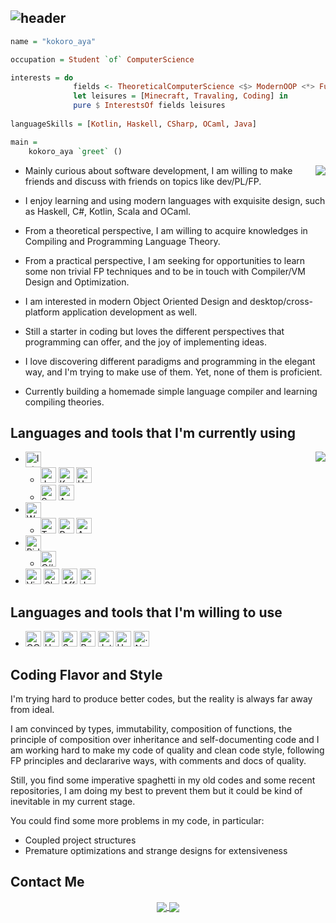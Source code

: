 ## ![header](https://capsule-render.vercel.app/api?&type=waving&height=320&text=kokoro-aya&desc=trying%20to%20grasp%20the%20lost&fontColor=ffffff&animation=fadeIn)

```haskell
name = "kokoro_aya"

occupation = Student `of` ComputerScience

interests = do
              fields <- TheoreticalComputerScience <$> ModernOOP <*> FunctionalProgramming <*> CompilingTheories
              let leisures = [Minecraft, Travaling, Coding] in
              pure $ InterestsOf fields leisures
    
languageSkills = [Kotlin, Haskell, CSharp, OCaml, Java]

main = 
    kokoro_aya `greet` ()
```




<p></p>
<img align="right" src="https://github-readme-stats.vercel.app/api?username=kokoro-aya&count_private=true&hide=prs&show_icons=true&theme=tokyonight">

- Mainly curious about software development, I am willing to make friends and discuss with friends on topics like dev/PL/FP.

- I enjoy learning and using modern languages with exquisite design, such as Haskell, C#, Kotlin, Scala and OCaml.
- From a theoretical perspective, I am willing to acquire knowledges in Compiling and Programming Language Theory.
- From a practical perspective, I am seeking for opportunities to learn some non trivial FP techniques and to be in touch with Compiler/VM Design and Optimization.
- I am interested in modern Object Oriented Design and desktop/cross-platform application development as well.
- Still a starter in coding but loves the different perspectives that programming can offer, and the joy of implementing ideas.
- I love discovering different paradigms and programming in the elegant way, and I'm trying to make use of them. Yet, none of them is proficient.
- Currently building a homemade simple language compiler and learning compiling theories.

## Languages and tools that I'm currently using

<img align="right" src="https://github-readme-stats.vercel.app/api/top-langs/?username=kokoro-aya&layout=compact&langs_count=8&theme=tokyonight">

<ul>
  <li>
    <img alt="IntelliJ IDEA" align="center" height=25 src="https://img.shields.io/badge/IDEA-%23812924.svg?style=for-the-badge&logo=intellij-idea&logoColor=white"/>
    <ul>
      <li>
        <img alt="Java" height=25 src="https://img.shields.io/badge/java-%23ED8B00.svg?style=for-the-badge&logo=java&logoColor=white"/>
        <img alt="Kotlin" height=25 src="https://img.shields.io/badge/kotlin-%230095D5.svg?style=for-the-badge&logo=kotlin&logoColor=white"/>
        <img alt="Haskell" height=25 src="https://img.shields.io/badge/haskell-%235a5181.svg?style=for-the-badge&logo=haskell&logoColor=white"/>
      </li>
      <li>
        <img alt="Scala" height=25 src="https://img.shields.io/badge/Scala-DC322F?style=for-the-badge&logo=scala&logoColor=white"/>
        <img alt="Antlr" height=25 src="https://img.shields.io/badge/antlr-%23e47659.svg?style=for-the-badge&"/>
      </li>
    </ul>
  </li>
  <li>
  	<img alt="WebStorm" align="center" height=25 src="https://img.shields.io/badge/WebStorm-%2346a0a1.svg?style=for-the-badge&logo=webstorm&logoColor=white"/>
    <ul>
      <li>
        <img alt="TypeScript" height=25 src="https://img.shields.io/badge/typescript-%23007ACC.svg?style=for-the-badge&logo=typescript&logoColor=white"/>
        <img alt="React" height=25 src="https://img.shields.io/badge/react-%2320232a.svg?style=for-the-badge&logo=react&logoColor=%2361DAFB"/>
        <img alt="Ant-Design" height=25 src="https://img.shields.io/badge/-AntDesign-%230170FE?style=for-the-badge&logo=ant-design&logoColor=white"/>
      </li>
    </ul>
  </li>
  <li>
  	<img alt="Rider" align="center" height=25 src="https://img.shields.io/badge/Rider-%23317ef3.svg?style=for-the-badge&logo=rider&logoColor=white"/>
    <ul>
      <li>
      	<img alt="C#" height=25 src="https://img.shields.io/badge/c%23-%23239120.svg?style=for-the-badge&logo=c-sharp&logoColor=white"/>
      </li>
    </ul>
  </li>
  <li>
  	<img alt="Visual Studio Code" height=25 src="https://img.shields.io/badge/Visual%20Studio%20Code-0078d7.svg?style=for-the-badge&logo=visual-studio-code&logoColor=white"/>
    <img alt="Sketch" height=25 src="https://img.shields.io/badge/Sketch-%23eeb63f.svg?style=for-the-badge&logo=sketch&logoColor=black"/>
    <img alt="Affinity Designer" height=25 src="https://img.shields.io/badge/Affinity%20Designer-%233572b8.svg?style=for-the-badge&logo=affinitydesigner&logoColor=white"/>
    <img alt="Jupyter" height=25 src="https://img.shields.io/badge/Jupyter-%23F37626.svg?style=for-the-badge&logo=Jupyter&logoColor=white" />
  </li>
</ul>


## Languages and tools that I'm willing to use

<ul>
  <li>
    <img alt="OCaml" height=25 src="https://img.shields.io/badge/ocaml-%233be133.svg?style=for-the-badge&logo=ocaml&logoColor=white"/>
    <img alt="Haskell" height=25 src="https://img.shields.io/badge/haskell-%235a5181.svg?style=for-the-badge&logo=haskell&logoColor=white"/>
    <img alt="Swift" height=25 src="https://img.shields.io/badge/swift-F54A2A?style=for-the-badge&logo=swift&logoColor=white" />
    <img alt="Rust" height=25 src="https://img.shields.io/badge/rust-%23000000.svg?style=for-the-badge&logo=rust&logoColor=white" />
    <img alt="Jetpack Compose" height=25 src="https://img.shields.io/badge/Jetpack%20Compose-3DDC84?style=for-the-badge&logo=android&logoColor=white" />
    <img alt="Unity" height=25 src="https://img.shields.io/badge/unity-%23000000.svg?style=for-the-badge&logo=unity&logoColor=white"/>
    <img alt=".Net" height=25 src="https://img.shields.io/badge/.NET-5C2D91?style=for-the-badge&logo=.net&logoColor=white"/>
  </li>
</ul>

## Coding Flavor and Style

I'm trying hard to produce better codes, but the reality is always far away from ideal.

I am convinced by types, immutability, composition of functions, the principle of composition over inheritance and self-documenting code and I am working hard to make my code of quality and clean code style, following FP principles and declararive ways, with comments and docs of quality.

Still, you find some imperative spaghetti in my old codes and some recent repositories, I am doing my best to prevent them but it could be kind of inevitable in my current stage.

You could find some more problems in my code, in particular:

-   Coupled project structures
-   Premature optimizations and strange designs for extensiveness

## Contact Me

<div align="center">
  <a href="https://irony.moe"><img align="center" src="https://img.shields.io/badge/Blog-irony.moe-939650?logo=hexo&style=for-the-badge">
  <a href="mailto:kokoro.aya.irony.moe@gmail.com"><img align="center" src="https://img.shields.io/badge/Email-talk%20with%20me-5dac81?logo=minutemailer&style=for-the-badge"></a>
</div>
